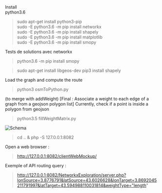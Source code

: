 Install  
python3.6
> sudo apt-get install python3-pip  
> sudo -E python3.6 -m pip install networkx  
> sudo -E python3.6 -m pip install shapely  
> sudo -E python3.6 -m pip install matplotlib  
> sudo -E python3.6 -m pip install smopy  

Tests de solutions avec networkx
> python3.6 -m pip install smopy

> sudo apt-get install libgeos-dev
> pip3 install shapely

Load the graph and compute the route
> python3 osmToPython.py

(to merge with addWeight) [Final : Associate a weight to each edge of a graph from a geojson polygon list]
Currently, check if a point is inside a polygon from geojson  
> python3.5 fillWeightMatrix.py

![Schema](routing_via_networkx.png)

> cd .. & php -S 127.0.0.1:8082

Open a web browser : 
> http://127.0.0.1:8082/clientWebMockup/

Exemple of API routing query : 
> http://127.0.0.1:8082/NetworkxExploration/server.php?lonSource=3.8776791&latSource=43.6026628&lonTarget=3.8692045211791997&latTarget=43.594988110031814&weightType="length"
